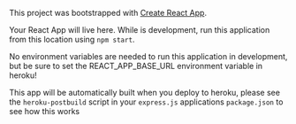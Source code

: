 This project was bootstrapped with [Create React App](https://github.com/facebook/create-react-app).

Your React App will live here.  While is development, run this application from this location using `npm start`.


No environment variables are needed to run this application in development, but be sure to set the REACT_APP_BASE_URL environment variable in heroku!

This app will be automatically built when you deploy to heroku, please see the `heroku-postbuild` script in your `express.js` applications `package.json` to see how this works
